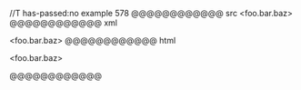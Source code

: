 //T has-passed:no
example 578
@@@@@@@@@@@@ src
<foo.bar.baz>
@@@@@@@@@@@@ xml
<?xml version="1.0" encoding="UTF-8"?>
<!DOCTYPE document SYSTEM "CommonMark.dtd">
<document xmlns="http://commonmark.org/xml/1.0">
  <paragraph>
    <text>&lt;foo.bar.baz&gt;</text>
  </paragraph>
</document>
@@@@@@@@@@@@ html
<p>&lt;foo.bar.baz&gt;</p>
@@@@@@@@@@@@
